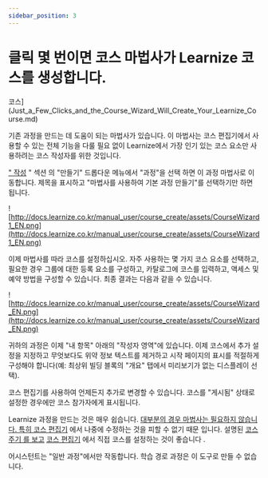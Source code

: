 ```yaml
---
sidebar_position: 3
---
```


# 클릭 몇 번이면 코스 마법사가 Learnize 코스를 생성합니다.

코스](Just_a_Few_Clicks_and_the_Course_Wizard_Will_Create_Your_Learnize_Course.md)

기존 과정을 만드는 데 도움이 되는 마법사가 있습니다. 이 마법사는 코스 편집기에서 사용할 수 있는 전체 기능을 다룰 필요 없이 Learnize에서 가장 인기 있는 코스 요소만 사용하려는 코스 작성자를 위한 것입니다.

[" 작성](http://docs.learnize.co.kr/manual_user/course_create/Just_a_Few_Clicks_and_the_Course_Wizard_Will_Create_Your_Learnize_Course/Authoring.html) " 섹션 의 "만들기" 드롭다운 메뉴에서 "과정"을 선택 하면 이 과정 마법사로 이동합니다. 제목을 표시하고 "마법사를 사용하여 기본 과정 만들기"를 선택하기만 하면 됩니다.

![http://docs.learnize.co.kr/manual_user/course_create/assets/CourseWizard1_EN.png](http://docs.learnize.co.kr/manual_user/course_create/assets/CourseWizard1_EN.png)

이제 마법사를 따라 코스를 설정하십시오. 자주 사용하는 몇 가지 코스 요소를 선택하고, 필요한 경우 그룹에 대한 등록 요소를 구성하고, 카탈로그에 코스를 입력하고, 액세스 및 예약 방법을 구성할 수 있습니다. 최종 결과는 다음과 같을 수 있습니다.

![http://docs.learnize.co.kr/manual_user/course_create/assets/CourseWizard_EN.png](http://docs.learnize.co.kr/manual_user/course_create/assets/CourseWizard_EN.png)

귀하의 과정은 이제 "내 항목" 아래의 "작성자 영역"에 있습니다. 이제 코스에서 추가 설정을 지정하고 무엇보다도 위약 정보 텍스트를 제거하고 시작 페이지의 표시를 적절하게 구성해야 합니다(예: 최상위 빌딩 블록의 "개요" 탭에서 미리보기가 없는 디스플레이 선택).

코스 편집기를 사용하여 언제든지 추가로 변경할 수 있습니다. 코스를 "게시됨" 상태로 설정한 경우에만 코스 참가자에게 표시됩니다.

Learnize 과정을 만드는 것은 매우 쉽습니다. [대부분의 경우 마법사는 필요하지 않습니다. 특히 코스 편집기](http://docs.learnize.co.kr/manual_user/course_create/General_Configuration_of_Course_Elements/) 에서 나중에 수정하는 것을 피할 수 없기 때문 입니다. 설명된 [코스 주기 를 보고](http://docs.learnize.co.kr/manual_user/course_create/General_Information/) [코스 편집기](http://docs.learnize.co.kr/manual_user/course_create/In_Five_Steps_to_Your_Course_With_the_Course_Editor/) 에서 직접 코스를 설정하는 것이 좋습니다 .

어시스턴트는 "일반 과정"에서만 작동합니다. 학습 경로 과정은 이 도구로 만들 수 없습니다.